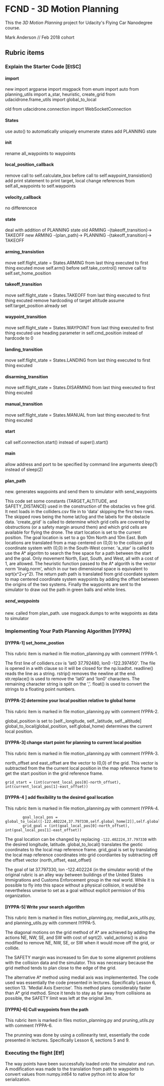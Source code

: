 # FCND - 3D Motion Planning

This the _3D Motion Planning_ project for Udacity's Flying Car Nanodegree course.

Mark Anderson // Feb 2018 cohort

## Rubric items

### Explain the Starter Code [EtSC]

#### import

new
import argparse
import msgpack
from enum import auto
from planning_utils import a_star, heuristic, create_grid
from udacidrone.frame_utils import global_to_local

old
from udacidrone.connection import WebSocketConnection

#### States
use auto() to automatically uniquely enumerate states
add PLANNING state

#### init
rename all_waypoints to waypoints

#### local_position_callback
remove call to self.calculate_box before call to self.waypoint_transistion()
add print statement to print target, local
change references from self.all_waypoints to self.waypoints

#### velocity_callback
no differencece

####  state
deal with addition of PLANNING state
old
ARMING -{takeoff_transition}-> TAKEOFF
new
ARMING -{plan_path}-> PLANNING -{takeoff_transition}-> TAKEOFF

#### arming_transistion
move self.flight_state = States.ARMING from last thing executed to first thing excuted
move self.arm() before self.take_control()
remove call to self.set_home_position

#### takeoff_transition
move self.flight_state = States.TAKEOFF from last thing executed to first thing excuted
remove hardcoding of target altitude
assume self.target_position already set

####  waypoint_transition
move self.flight_state = States.WAYPOINT from last thing executed to first thing excuted
use heading parameter in self.cmd_position instead of hardcode to 0

#### landing_transition
move self.flight_state = States.LANDING from last thing executed to first thing excuted

#### disarming_transition
move self.flight_state = States.DISARMING from last thing executed to first thing excuted

#### manual_transition
move self.flight_state = States.MANUAL from last thing executed to first thing excuted

#### start
call self.connection.start() instead of super().start()

####  main
allow address and port to be specified by command line arguments
sleep(1) instead of sleep(2)

#### plan_path
new.  generates waypoints and send them to simulator with send_waypoints

This code set some constants (TARGET_ALTITUDE, and SAFETY_DISTANCE) used in the construction
of the obstacles vs free grid.
It next loads in the colliders.csv file in to 'data' skipping the first two rows.
The skipped rows being the home lat/log and the labels for the obstacle data.
'create_grid' is called to determine which grid cells are covered by obstructions (or
a safety margin around them) and which grid cells are available for flying the drone.
The start location is set to the current position.
The goal location is set to a go 10m North and 10m East.
Both locations are translated from a map centered on (0,0) to the collision grid
coordinate system with (0,0) in the South-West corner.
'a_star' is called to use the A* algoritm to search the free space for a path between
the start and the goal.
Only movement North, East, South, and West, all with a cost of 1, are allowed.
The heuristic function passed to the A* algorith is the vector norm 'linalg.norm', which in our
two dimensional space is equivalent to sqrt(x^2+y^2).
The return path path is translated from grid coordiate system to map centered coordinate
system waypoints by adding the offset between the origins of the two systems.
Finally the waypoints are sent to the simulator to draw out the path in green balls and
white lines.

##### send_waypoints

new.  called from plan_path. use msgpack.dumps to write waypoints as data to simulator


### Implementing Your Path Planning Algorithm [IYPPA]

#### [IYPPA-1] set_home_postion

This rubric item is marked in file motion_planning.py with comment IYPPA-1.

The first line of colliders.csv is 'lat0 37.792480, lon0 -122.397450'.
The file is opened in a with clause so it will be closed for the np.loadtxt.
readline() reads the line as a string. rstrip() removes the newline at the end.
str.replace() is used to remove the 'lat0' and 'lon0' characters.
The remaining character string is split on the ','.  float() is used to
convert the strings to a floating point numbers.

#### [IYPPA-2] determine your local position relative to global home

This rubric item is marked in file motion_planning.py with comment IYPPA-2.

global_position is set to [self._longitude, self._latitude, self._altitude]
global_to_local(global_position, self.global_home) determines the current
local position.

#### [IYPPA-3] change start point for planning to current local position

This rubric item is marked in file motion_planning.py with comment IYPPA-3.

north_offset and east_offset are the vector to (0,0) of the grid.  This
vector is subtracted from the the current local position in the map
reference frame to get the start position in the grid reference frame.

```
grid_start = (int(current_local_pos[0]-north_offset), int(current_local_pos[1]-east_offset))
```

#### [IYPPA-4 ] add flexibility to the desired goal location

This rubric item is marked in file motion_planning.py with comment IYPPA-4.

```
        goal_local_pos = global_to_local([-122.402224,37.797330,self.global_home[2]],self.global_home)
        grid_goal = (int(goal_local_pos[0]-north_offset), int(goal_local_pos[1]-east_offset))
```

The goal location can be changed by replacing `-122.402224,37.797330` with the desired longitude,
latitude.  global_to_local() translates the geotic coordinates to the local map reference frame.
grid_goal is set by translating the local map reference coordinates into grid coordiantes by
subtracting off the offset vector (north_offset, east_offset)

The goal of lat 37.797330, lon -122.402224 (in the simulator world) of the original
rubric is an alley way between buildings of the United States Immigrations and Customs
Enforcement group in the real world.  While it is possible to fly into this space without
a physical collision, it would be nevertheless unwise to set as a goal without explicit permision
of this organization.

#### [IYPPA-5] Write your search algorithm

This rubric item is marked in files motion_planning.py, medial_axis_utils.py, and
planning_utils.py with comment IYPPA-5.

The diagonal motions on the grid method of A* are  achieved by adding the actions
NE, NW, SE, and SW with cost of sqrt(2).  valid_actions() is also modified to
remove NE, NW, SE, or SW when it would move off the grid, or collide.

The SAFETY margin was increased to 5m due to some alignemnt problems with the
collision data and the simulator.  This was necessary because the grid method
tends to plan close to the edge of the grid.

The alternative A* method using medial axis was implementented.  The code used
was essentially the code presented in lectures. Specifically Lesson 6, section
13. 'Medial Axis Exercise'.   This method plans considerably faster than A* grid
method.  Since it tends to stay as far away from collisions as possible, the
SAFETY limit was left at the original 3m.

#### [IYPPA]-6] Cull waypoints from the path

This rubric item is marked in files motion_planning.py and
pruning_utils.py with comment IYPPA-6.

The prunning was done by using a collinearity test, essentially the code
presented in lectures. Specifically Lesson 6, sections 5 and 9.

### Executing the flight [Etf]

The way points have been successfully loaded onto the simulator and run.
A modification was made to the translation from path to waypoints to convert
values from numpy.int64 to native python int to allow for serialization.

[//]: # (Mark Anderson // Feb 2018 cohort // 2018_03Mar_10)
